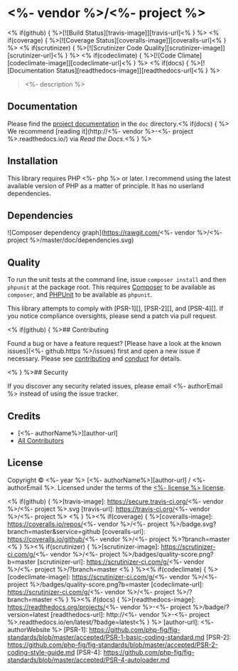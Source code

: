 # <%- vendor %>/<%- project %>

<% if(github) { %>[![Build Status][travis-image]][travis-url]<% } %> <% if(coverage) { %>[![Coverage Status][coveralls-image]][coveralls-url]<% } %> <% if(scrutinizer) { %>[![Scrutinizer Code Quality][scrutinizer-image]][scrutinizer-url]<% } %> <% if(codeclimate) { %>[![Code Climate][codeclimate-image]][codeclimate-url]<% } %> <% if(docs) { %>[![Documentation Status][readthedocs-image]][readthedocs-url]<% } %>

> <%- description %>

## Documentation

Please find the [project documentation](doc/index.md) in the `doc` directory.<% if(docs) { %> We recommend [reading it](http://<%- vendor %>-<%- project %>.readthedocs.io/) via *Read the Docs*.<% } %>

## Installation

This library requires PHP <%- php %> or later. I recommend using the latest available version of PHP as a matter of principle. It has no userland dependencies.

## Dependencies

![Composer dependency graph](https://rawgit.com/<%- vendor %>/<%- project %>/master/doc/dependencies.svg)

## Quality

To run the unit tests at the command line, issue `composer install` and then `phpunit` at the package root. This requires [Composer](http://getcomposer.org/) to be available as `composer`, and [PHPUnit](http://phpunit.de/manual/) to be available as `phpunit`.

This library attempts to comply with [PSR-1][], [PSR-2][], and [PSR-4][]. If you notice compliance oversights, please send a patch via pull request.

<% if(github) { %>## Contributing

Found a bug or have a feature request? [Please have a look at the known issues](<%- github.https %>/issues) first and open a new issue if necessary. Please see [contributing](CONTRIBUTING.md) and [conduct](CONDUCT.md) for details.

<% } %>## Security

If you discover any security related issues, please email <%- authorEmail %> instead of using the issue tracker.

## Credits

- [<%- authorName%>][author-url]
- [All Contributors](../../contributors)

## License

Copyright © <%- year %> [<%- authorName%>][author-url] / <%- authorEmail %>. Licensed under the terms of the [<%- license %> license](LICENSE.md).


<% if(github) { %>[travis-image]: https://secure.travis-ci.org/<%- vendor %>/<%- project %>.svg
[travis-url]: https://travis-ci.org/<%- vendor %>/<%- project %>
<% } %><% if(coverage) { %>[coveralls-image]: https://coveralls.io/repos/<%- vendor %>/<%- project %>/badge.svg?branch=master&service=github
[coveralls-url]: https://coveralls.io/github/<%- vendor %>/<%- project %>?branch=master
<% } %><% if(scrutinizer) { %>[scrutinizer-image]: https://scrutinizer-ci.com/g/<%- vendor %>/<%- project %>/badges/quality-score.png?b=master
[scrutinizer-url]: https://scrutinizer-ci.com/g/<%- vendor %>/<%- project %>/?branch=master
<% } %><% if(codeclimate) { %>[codeclimate-image]: https://scrutinizer-ci.com/g/<%- vendor %>/<%- project %>/badges/quality-score.png?b=master
[codeclimate-url]: https://scrutinizer-ci.com/g/<%- vendor %>/<%- project %>/?branch=master
<% } %><% if(docs) { %>[readthedocs-image]: https://readthedocs.org/projects/<%- vendor %>-<%- project %>/badge/?version=latest
[readthedocs-url]: http://<%- vendor %>-<%- project %>.readthedocs.io/en/latest/?badge=latest<% } %>
[author-url]: <%- authorWebsite %>
[PSR-1]: https://github.com/php-fig/fig-standards/blob/master/accepted/PSR-1-basic-coding-standard.md
[PSR-2]: https://github.com/php-fig/fig-standards/blob/master/accepted/PSR-2-coding-style-guide.md
[PSR-4]: https://github.com/php-fig/fig-standards/blob/master/accepted/PSR-4-autoloader.md
